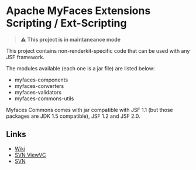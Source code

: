 # Apache MyFaces Extensions Scripting / Ext-Scripting

> :warning: **This project is in maintaneance mode**

This project contains non-renderkit-specific code that can be used with any JSF framework.

The modules available (each one is a jar file) are listed below:

* myfaces-components
* myfaces-converters
* myfaces-validators
* myfaces-commons-utils

Myfaces Commons comes with jar compatible with JSF 1.1 (but those packages are JDK 1.5 compatible), JSF 1.2 and JSF 2.0.


## Links

* [Wiki](https://cwiki.apache.org/confluence/display/MYFACES/MyFaces+Commons+User+Guide)
* [SVN ViewVC](https://svn.apache.org/viewvc/myfaces/commons/trunk/)
* [SVN](https://svn.apache.org/repos/asf/myfaces/commons/trunk/)






